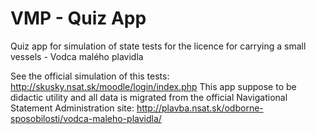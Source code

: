 # VMP - Quiz App
Quiz app for simulation of state tests for the licence for carrying a small vessels - Vodca malého plavidla

See the official simulation of this tests: <http://skusky.nsat.sk/moodle/login/index.php>
This app suppose to be didactic utility and all data is migrated from the official Navigational Statement Administration site: <http://plavba.nsat.sk/odborne-sposobilosti/vodca-maleho-plavidla/>